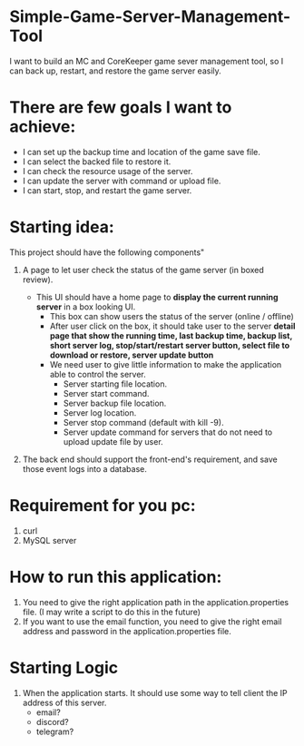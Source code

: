 # Simple-Game-Server-Management-Tool
I want to build an MC and CoreKeeper game sever management tool, so I can back up, restart, and restore the game server easily. 

# There are few goals I want to achieve:
- I can set up the backup time and location of the game save file.
- I can select the backed file to restore it.
- I can check the resource usage of the server.
- I can update the server with command or upload file.
- I can start, stop, and restart the game server. 

# Starting idea:
This project should have the following components"
1. A page to let user check the status of the game server (in boxed review).
   - This UI should have a home page to **display the current running server** in a box looking UI.
     - This box can show users the status of the server (online / offline)
     - After user click on the box, it should take user to the server **detail page that show the running time, 
     last backup time, backup list, short server log, stop/start/restart server button, select file to download 
     or restore, server update button**
     - We need user to give little information to make the application able to control the server. 
       - Server starting file location.
       - Server start command.
       - Server backup file location.
       - Server log location.
       - Server stop command (default with kill -9).
       - Server update command for servers that do not need to upload update file by user.
       
2. The back end should support the front-end's requirement, and save those event logs into a database.

# Requirement for you pc:
1. curl
2. MySQL server 

# How to run this application:
1. You need to give the right application path in the application.properties file. (I may write a script to do this in the future)
2. If you want to use the email function, you need to give the right email address and password in the application.properties file.


# Starting Logic 
1. When the application starts. It should use some way to tell client the IP address of this server. 
   - email? 
   - discord?
   - telegram?


